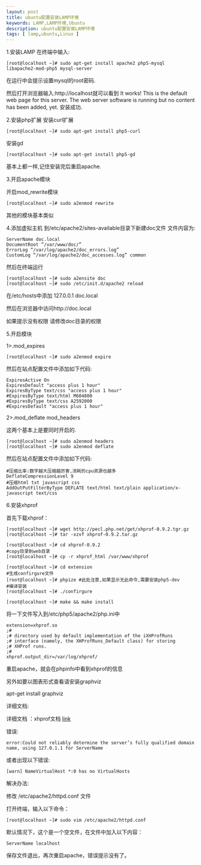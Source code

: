 ```yaml
---
layout: post
title: ubuntu配置安装LAMP环境
keywords: LAMP,LAMP环境,Ubuntu
description: ubuntu配置安装LAMP环境
tags: [ lamp,ubuntu,Linux ]
---
```


1.安装LAMP 在终端中输入:

	[root@localhost ~]# sudo apt-get install apache2 php5-mysql libapache2-mod-php5 mysql-server

在运行中会提示设置mysql的root密码.

然后打开浏览器输入:http://localhost就可以看到 It works! This is the default web page for this server. The web server software is running but no content has been added, yet. 安装成功.

2.安装php扩展 安装curl扩展

	[root@localhost ~]# sudo apt-get install php5-curl

安装gd

	[root@localhost ~]# sudo apt-get install php5-gd

基本上都一样,记住安装完后重启apache. 

3.开启apache模块

开启mod_rewrite模块

	[root@localhost ~]# sudo a2enmod rewrite

其他的模块基本类似

4.添加虚拟主机 到/etc/apache2/sites-available目录下新建doc文件 文件内容为:

	ServerName doc.local
	DocumentRoot “/var/www/doc/”
	ErrorLog “/var/log/apache2/doc_errors.log”
	CustomLog “/var/log/apache2/doc_accesses.log” common

然后在终端运行

	[root@localhost ~]# sudo a2ensite doc
	[root@localhost ~]# sudo /etc/init.d/apache2 reload

在/etc/hosts中添加 127.0.0.1 doc.local

然后在浏览器中访问http://doc.local

如果提示没有权限 请修改doc目录的权限

5.开启模块

1>.mod_expires 

	[root@localhost ~]# sudo a2enmod expire

然后在站点配置文件中添加如下代码:

	ExpiresActive On
	ExpiresDefault "access plus 1 hour"
	ExpiresByType text/css "access plus 1 hour"
	#ExpiresByType text/html M604800
	#ExpiresByType text/css A2592000
	#ExpiresDefault "access plus 1 hour"

2>.mod_deflate mod_headers 

这两个基本上是要同时开启的.

	[root@localhost ~]# sudo a2enmod headers
	[root@localhost ~]# sudo a2enmod deflate

然后在站点配置文件中添加如下代码:

	#压缩比率:数字越大压缩越厉害,消耗的cpu资源也越多
	DeflateCompressionLevel 9
	#压缩html txt javascript css
	AddOutPutFilterByType DEFLATE text/html text/plain application/x-javascript text/css

6.安装xhprof

首先下载xhprof：

	[root@localhost ~]# wget http://pecl.php.net/get/xhprof-0.9.2.tgr.gz
	[root@localhost ~]# tar -xzvf xhprof-0.9.2.tar.gz

	[root@localhost ~]# cd xhprof-0.9.2
	#copy目录到web目录
	[root@localhost ~]# cp -r xhprof_html /var/www/xhprof

	[root@localhost ~]# cd extension
	#生成confirgure文件
	[root@localhost ~]# phpize #此处注意,如果显示无此命令,需要安装php5-dev
	#编译安装
	[root@localhost ~]# ./confirgure

	[root@localhost ~]# make && make install 

将一下文件写入到/etc/php5/apache2/php.ini中

	extension=xhprof.so
	;#
	;# directory used by default implementation of the iXHProfRuns
	;# interface (namely, the XHProfRuns_Default class) for storing
	;# XHProf runs.
	;#
	xhprof.output_dir=/var/log/xhprof/

重启apache，就会在phpinfo中看到xhprof的信息


另外如要以图表形式查看请安装graphviz

apt-get install graphviz

详细文档:

详细文档 ：xhprof文档 [link]

错误:

	error:Could not reliably determine the server’s fully qualified domain name, using 127.0.1.1 for ServerName

或者出现以下错误:

	[warn] NameVirtualHost *:0 has no VirtualHosts

解决办法:

修改 /etc/apache2/httpd.conf 文件

打开终端，输入以下命令：

	[root@localhost ~]# sudo vim /etc/apache2/httpd.conf

默认情况下，这个是一个空文件，在文件中加入以下内容：

	ServerName localhost

保存文件退出，再次重启apache，错误提示没有了。 


[link]:http://www.162cm.com/p/xhprofdoc.html



